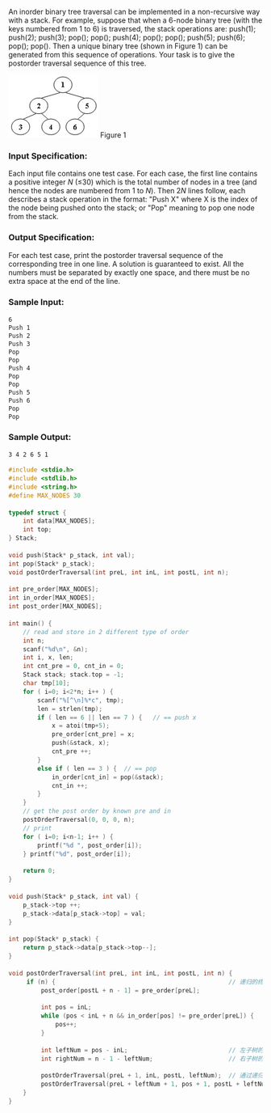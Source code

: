 An inorder binary tree traversal can be implemented in a non-recursive way with a stack. For example, suppose that when a 6-node binary tree (with the keys numbered from 1 to 6) is traversed, the stack operations are: push(1); push(2); push(3); pop(); pop(); push(4); pop(); pop(); push(5); push(6); pop(); pop(). Then a unique binary tree (shown in Figure 1) can be generated from this sequence of operations. Your task is to give the postorder traversal sequence of this tree.

![p3](./p3.jpg)
Figure 1

### Input Specification:

Each input file contains one test case. For each case, the first line contains a positive integer *N* (≤30) which is the total number of nodes in a tree (and hence the nodes are numbered from 1 to *N*). Then 2*N* lines follow, each describes a stack operation in the format: "Push X" where X is the index of the node being pushed onto the stack; or "Pop" meaning to pop one node from the stack.

### Output Specification:

For each test case, print the postorder traversal sequence of the corresponding tree in one line. A solution is guaranteed to exist. All the numbers must be separated by exactly one space, and there must be no extra space at the end of the line.

### Sample Input:

```in
6
Push 1
Push 2
Push 3
Pop
Pop
Push 4
Pop
Pop
Push 5
Push 6
Pop
Pop
```

### Sample Output:

```out
3 4 2 6 5 1
```



````c
#include <stdio.h>
#include <stdlib.h>
#include <string.h>
#define MAX_NODES 30

typedef struct {
    int data[MAX_NODES];
    int top;
} Stack;

void push(Stack* p_stack, int val);
int pop(Stack* p_stack);
void postOrderTraversal(int preL, int inL, int postL, int n);

int pre_order[MAX_NODES];
int in_order[MAX_NODES];
int post_order[MAX_NODES];

int main() {
    // read and store in 2 different type of order
    int n;
    scanf("%d\n", &n);
    int i, x, len;
    int cnt_pre = 0, cnt_in = 0;
    Stack stack; stack.top = -1;
    char tmp[10];
    for ( i=0; i<2*n; i++ ) {
        scanf("%[^\n]%*c", tmp);
        len = strlen(tmp);
        if ( len == 6 || len == 7 ) {   // == push x
            x = atoi(tmp+5);
            pre_order[cnt_pre] = x;
            push(&stack, x);
            cnt_pre ++;
        }
        else if ( len == 3 ) {  // == pop
            in_order[cnt_in] = pop(&stack);
            cnt_in ++;
        }
    }
    // get the post order by known pre and in
    postOrderTraversal(0, 0, 0, n);
    // print
    for ( i=0; i<n-1; i++ ) {
        printf("%d ", post_order[i]);
    } printf("%d", post_order[i]);

    return 0;
}

void push(Stack* p_stack, int val) {
    p_stack->top ++;
    p_stack->data[p_stack->top] = val;
}

int pop(Stack* p_stack) {
    return p_stack->data[p_stack->top--];
}

void postOrderTraversal(int preL, int inL, int postL, int n) {
     if (n) {                                                // 递归的终止条件是 n == 0
         post_order[postL + n - 1] = pre_order[preL];                    // 把 pre_order 的第一个元素根节点，存放到 post_order 的最后一个位置
 
         int pos = inL;
         while (pos < inL + n && in_order[pos] != pre_order[preL]) {     // 通过循环，找到根节点在 in_order 中对应的下标位置
             pos++;
         }
 
         int leftNum = pos - inL;                            // 左子树的节点个数
         int rightNum = n - 1 - leftNum;                     // 右子树的节点个数
 
         postOrderTraversal(preL + 1, inL, postL, leftNum);  // 通过递归得到左子树的后序序列并存放到 post_order 前 leftNum 个位置
         postOrderTraversal(preL + leftNum + 1, pos + 1, postL + leftNum, rightNum); // 通过递归得到右子树的后序序列并存放到 post_order 剩下的 rightNum 个位置
    }
}
````

